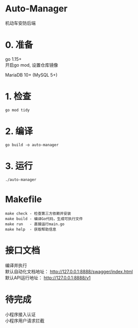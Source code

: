 # Auto-Manager
机动车安防后端

# 0. 准备
go 1.15+\
开启go mod, 设置仓库镜像 

MariaDB 10+ (MySQL 5+)

# 1. 检查
    go mod tidy

# 2. 编译
    go build -o auto-manager

# 3. 运行
    ./auto-manager

# Makefile
    make check - 检查第三方依赖并安装
    make build - 编译Go代码，生成可执行文件
    make run   - 直接运行main.go
    make help  - 获取帮助信息

# 接口文档
  编译并执行   
  默认自动化文档地址： http://127.0.0.1:8888/swagger/index.html   
  默认API运行地址： http://127.0.0.1:8888/v1
  
# 待完成
  小程序接入认证   
  小程序用户请求拦截